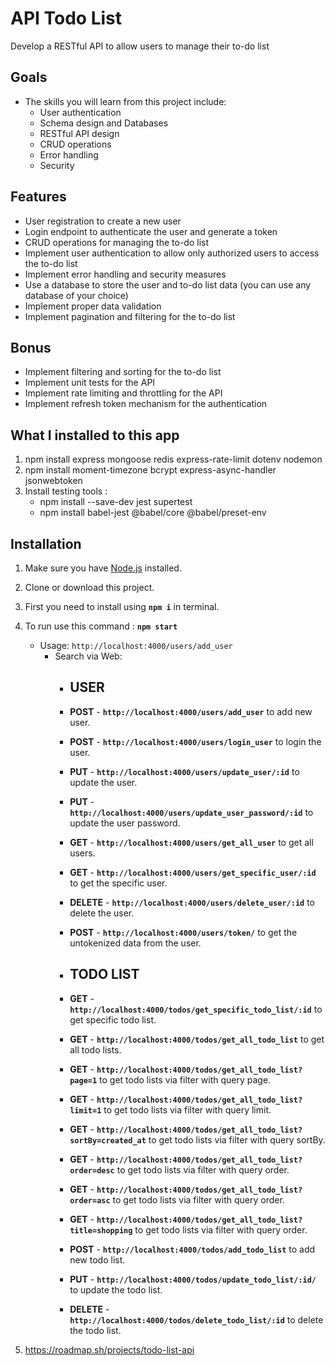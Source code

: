 # API Todo List
 Develop a RESTful API to allow users to manage their to-do list


## Goals
 - The skills you will learn from this project include:
   - User authentication
   - Schema design and Databases
   - RESTful API design
   - CRUD operations
   - Error handling
   - Security

## Features
 - User registration to create a new user
 - Login endpoint to authenticate the user and generate a token
 - CRUD operations for managing the to-do list
 - Implement user authentication to allow only authorized users to access the to-do list
 - Implement error handling and security measures
 - Use a database to store the user and to-do list data (you can use any database of your choice)
 - Implement proper data validation
 - Implement pagination and filtering for the to-do list

## Bonus
 - Implement filtering and sorting for the to-do list
 - Implement unit tests for the API
 - Implement rate limiting and throttling for the API
 - Implement refresh token mechanism for the authentication

## What I installed to this app

1. npm install express mongoose redis express-rate-limit dotenv nodemon
2. npm install moment-timezone bcrypt express-async-handler jsonwebtoken
3. Install testing tools :
   - npm install --save-dev jest supertest
   - npm install babel-jest @babel/core @babel/preset-env



## Installation

1. Make sure you have [Node.js](https://nodejs.org) installed.

2. Clone or download this project.

3. First you need to install using **`npm i`** in terminal.

4. To run use this command : **`npm start`**
    - Usage:  `http://localhost:4000/users/add_user`
      - Search via Web: 
          - ## USER
          - **POST** - **`http://localhost:4000/users/add_user`** to add new user.
          - **POST** - **`http://localhost:4000/users/login_user`** to login the user.
          - **PUT** - **`http://localhost:4000/users/update_user/:id`** to update the user.
          - **PUT** - **`http://localhost:4000/users/update_user_password/:id`**  to update the user password.
          - **GET** - **`http://localhost:4000/users/get_all_user`** to get all users.
          - **GET** - **`http://localhost:4000/users/get_specific_user/:id`** to get the specific user.
          - **DELETE** - **`http://localhost:4000/users/delete_user/:id`** to delete the user.
          - **POST** - **`http://localhost:4000/users/token/`** to get the untokenized data from the user.

          - ## TODO LIST
          - **GET** - **`http://localhost:4000/todos/get_specific_todo_list/:id`** to get specific todo list.
          - **GET** - **`http://localhost:4000/todos/get_all_todo_list`** to get all todo lists.
          - **GET** - **`http://localhost:4000/todos/get_all_todo_list?page=1`** to get todo lists via filter with query page.
          - **GET** - **`http://localhost:4000/todos/get_all_todo_list?limit=1`** to get todo lists via filter with query limit.
          - **GET** - **`http://localhost:4000/todos/get_all_todo_list?sortBy=created_at`** to get todo lists via filter with query sortBy.
          - **GET** - **`http://localhost:4000/todos/get_all_todo_list?order=desc`** to get todo lists via filter with query order.
          - **GET** - **`http://localhost:4000/todos/get_all_todo_list?order=asc`** to get todo lists via filter with query order.
          - **GET** - **`http://localhost:4000/todos/get_all_todo_list?title=shopping`** to get todo lists via filter with query order.
          - **POST** - **`http://localhost:4000/todos/add_todo_list`** to add new todo list.
          - **PUT** - **`http://localhost:4000/todos/update_todo_list/:id/`** to update the todo list.
          - **DELETE** - **`http://localhost:4000/todos/delete_todo_list/:id`** to delete the todo list.

5. https://roadmap.sh/projects/todo-list-api


